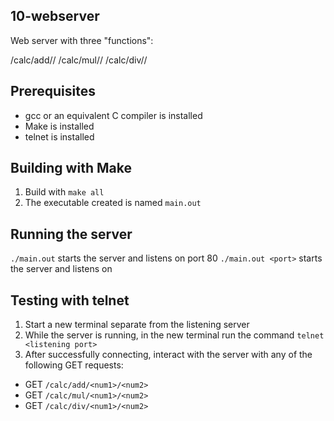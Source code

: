 ## 10-webserver ##

Web server with three "functions":

/calc/add/<num1>/<num2>
/calc/mul/<num1>/<num2>
/calc/div/<num1>/<num2>

## Prerequisites ##

- gcc or an equivalent C compiler is installed
- Make is installed
- telnet is installed

## Building with Make ##

1. Build with `make all`
2. The executable created is named `main.out`

## Running the server ##

`./main.out` starts the server and listens on port 80
`./main.out <port>` starts the server and listens on <port>

## Testing with telnet ##

1. Start a new terminal separate from the listening server
2. While the server is running, in the new terminal run the command `telnet <listening port>`
3. After successfully connecting, interact with the server with any of the following GET requests:

- GET `/calc/add/<num1>/<num2>`
- GET `/calc/mul/<num1>/<num2>`
- GET `/calc/div/<num1>/<num2>`